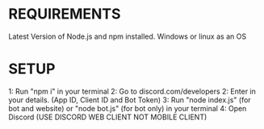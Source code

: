 # REQUIREMENTS
Latest Version of Node.js and npm installed.
Windows or linux as an OS

# SETUP
1: Run "npm i" in your terminal
2: Go to discord.com/developers
2: Enter in your details. (App ID, Client ID and Bot Token)
3: Run "node index.js" (for bot and website) or "node bot.js" (for bot only) in your terminal
4: Open Discord (USE DISCORD WEB CLIENT NOT MOBILE CLIENT)
